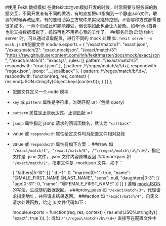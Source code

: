 #使用 Fekit 数据模拟
在做fekit本地vm模拟开发的时候，时常需要与服务端的数据交互，不同开发者有不同的做法，有的直接把url指向到一个静态json文件，联调的时候再改回来，有的要借助第三方软件来实现跳转控制，不管哪种方式都需要很多成本，一两个页如此可能能接受，但长期如此也会让人疲惫。如今fekit自身也能支持数据模拟了，妈妈再也不用担心我的工作了。
##服务启动
启动 fekit server 时，可以通过读取配置，进行不同的 mock 处理
如: `fekit server -m mock.js`
##配置文件
	module.exports = {
	    "/exact/match/1": "exact.json",
	    "/exact/match/2": "exact.mockjson",
	    "/exact/match/3": "https://raw.githubusercontent.com/rinh/fekit/master/docs/mock/exact.json",
	    "/exact/match/4": "exact.js",
	    rules: [{
	        pattern: "/exact/match/5",
	        respondwith: "exact.json"
	    }, {
	        pattern: /^\/regex\/match\/a\/\d+/,
	        respondwith: "regex.json",
	        jsonp: "__jscallback"
	    }, {
	        pattern: /^\/regex\/match\/b\/\d+/,
	        respondwith: function(req, res, context) {
	            res.end(JSON.stringify(Object.keys(context)));
	        }
	    }]
	};
- 配置文件定义一个 node 模块
- `key` 或 `pattern` 属性是字符串，准确匹配 url（包括 query）
- `pattern` 属性是正则表达式，正则匹配 url
- `jsonp` 属性指定 jsonp 请求的回调函数名，默认为 `"callback"`
- value 或 `respondwith` 属性给定文件均为配置文件相对路径
- value 或 `respondwith` 属性有如下方案：
###raw
如 `"/exact/match/1"`，`"/exact/match/5"`，`/^\/regex\/match\/a\/\d+/`，指定文件是 .json 文件，.json 文件内容原样返回
###mockjson
如 `"/exact/match/2"`，指定文件是 .mockjson 文件，如下：

	{
	    "fathers|5-10": [{
	        "id|+1": 0,
	        "married|0-1": true,
	        "name": "@MALE_FIRST_NAME @LAST_NAME",
	        "sons": null,
	        "daughters|0-3": [{
	            "age|0-31": 0,
	            "name": "@FEMALE_FIRST_NAME"
	        }]
	    }]
	}
遵循 [mockJSON](http://experiments.mennovanslooten.nl/2010/mockjson/) 的写法，生成随机数据返回。
###proxy_pass
如 `"/exact/match/3"`，代理请求指定地址，并将请求结果返回。
###action
如 `"/exact/match/4"`，自定义请求处理函数，给定 js 文件代码如下：

	module.exports = function(req, res, context) {
	    res.end(JSON.stringify({
	        "exact": true
	    }));
	};
或如 `/^\/regex\/match\/b\/\d+/` 直接写在配置文件中

